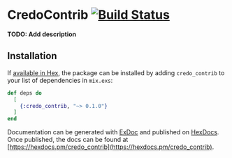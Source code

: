 # CredoContrib [![Build Status](https://travis-ci.org/xtian/credo_contrib.svg?branch=master)](https://travis-ci.org/xtian/credo_contrib)

**TODO: Add description**

## Installation

If [available in Hex](https://hex.pm/docs/publish), the package can be installed
by adding `credo_contrib` to your list of dependencies in `mix.exs`:

```elixir
def deps do
  [
    {:credo_contrib, "~> 0.1.0"}
  ]
end
```

Documentation can be generated with [ExDoc](https://github.com/elixir-lang/ex_doc)
and published on [HexDocs](https://hexdocs.pm). Once published, the docs can
be found at [https://hexdocs.pm/credo_contrib](https://hexdocs.pm/credo_contrib).


